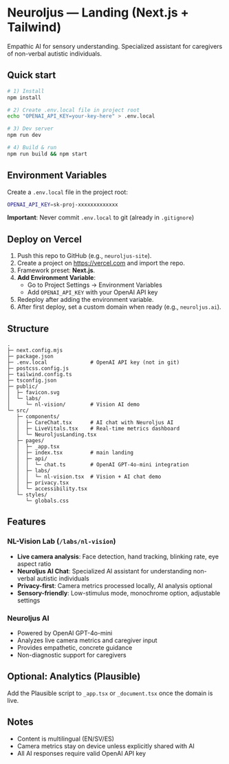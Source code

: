 # Neuroljus — Landing (Next.js + Tailwind)

Empathic AI for sensory understanding. Specialized assistant for caregivers of non-verbal autistic individuals.

## Quick start
```bash
# 1) Install
npm install

# 2) Create .env.local file in project root
echo "OPENAI_API_KEY=your-key-here" > .env.local

# 3) Dev server
npm run dev

# 4) Build & run
npm run build && npm start
```

## Environment Variables

Create a `.env.local` file in the project root:

```bash
OPENAI_API_KEY=sk-proj-xxxxxxxxxxxxx
```

**Important**: Never commit `.env.local` to git (already in `.gitignore`)

## Deploy on Vercel
1. Push this repo to GitHub (e.g., `neuroljus-site`).
2. Create a project on https://vercel.com and import the repo.
3. Framework preset: **Next.js**.
4. **Add Environment Variable**: 
   - Go to Project Settings → Environment Variables
   - Add `OPENAI_API_KEY` with your OpenAI API key
5. Redeploy after adding the environment variable.
6. After first deploy, set a custom domain when ready (e.g., `neuroljus.ai`).

## Structure
```
.
├─ next.config.mjs
├─ package.json
├─ .env.local              # OpenAI API key (not in git)
├─ postcss.config.js
├─ tailwind.config.ts
├─ tsconfig.json
├─ public/
│  ├─ favicon.svg
│  └─ labs/
│     └─ nl-vision/        # Vision AI demo
└─ src/
   ├─ components/
   │  ├─ CareChat.tsx      # AI chat with Neuroljus AI
   │  ├─ LiveVitals.tsx    # Real-time metrics dashboard
   │  └─ NeuroljusLanding.tsx
   ├─ pages/
   │  ├─ _app.tsx
   │  ├─ index.tsx         # main landing
   │  ├─ api/
   │  │  └─ chat.ts        # OpenAI GPT-4o-mini integration
   │  ├─ labs/
   │  │  └─ nl-vision.tsx  # Vision + AI chat demo
   │  ├─ privacy.tsx
   │  └─ accessibility.tsx
   └─ styles/
      └─ globals.css
```

## Features

### NL-Vision Lab (`/labs/nl-vision`)
- **Live camera analysis**: Face detection, hand tracking, blinking rate, eye aspect ratio
- **Neuroljus AI Chat**: Specialized AI assistant for understanding non-verbal autistic individuals
- **Privacy-first**: Camera metrics processed locally, AI analysis optional
- **Sensory-friendly**: Low-stimulus mode, monochrome option, adjustable settings

### Neuroljus AI
- Powered by OpenAI GPT-4o-mini
- Analyzes live camera metrics and caregiver input
- Provides empathetic, concrete guidance
- Non-diagnostic support for caregivers

## Optional: Analytics (Plausible)
Add the Plausible script to `_app.tsx` or `_document.tsx` once the domain is live.

## Notes
- Content is multilingual (EN/SV/ES)
- Camera metrics stay on device unless explicitly shared with AI
- All AI responses require valid OpenAI API key
